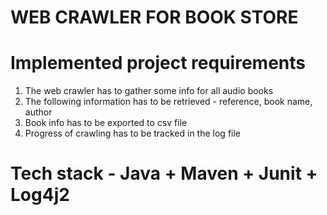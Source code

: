 # WEB CRAWLER FOR BOOK STORE


# Implemented project requirements
  1. The web crawler has to gather some info for all audio books
  2. The following information has to be retrieved - reference, book name, author
  3. Book info has to be exported to csv file
  4. Progress of crawling has to be tracked in the log file

# Tech stack - Java + Maven + Junit + Log4j2